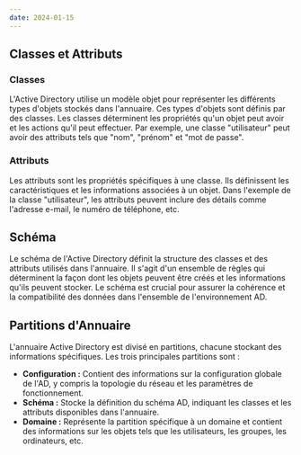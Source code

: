 ```yaml
---
date: 2024-01-15
---
```

## Classes et Attributs

### Classes
L'Active Directory utilise un modèle objet pour représenter les différents types d'objets stockés dans l'annuaire. Ces types d'objets sont définis par des classes. Les classes déterminent les propriétés qu'un objet peut avoir et les actions qu'il peut effectuer. Par exemple, une classe "utilisateur" peut avoir des attributs tels que "nom", "prénom" et "mot de passe".
### Attributs
Les attributs sont les propriétés spécifiques à une classe. Ils définissent les caractéristiques et les informations associées à un objet. Dans l'exemple de la classe "utilisateur", les attributs peuvent inclure des détails comme l'adresse e-mail, le numéro de téléphone, etc.
## Schéma
Le schéma de l'Active Directory définit la structure des classes et des attributs utilisés dans l'annuaire. Il s'agit d'un ensemble de règles qui déterminent la façon dont les objets peuvent être créés et les informations qu'ils peuvent stocker. Le schéma est crucial pour assurer la cohérence et la compatibilité des données dans l'ensemble de l'environnement AD.
## Partitions d'Annuaire
L'annuaire Active Directory est divisé en partitions, chacune stockant des informations spécifiques. Les trois principales partitions sont :
- **Configuration :** Contient des informations sur la configuration globale de l'AD, y compris la topologie du réseau et les paramètres de fonctionnement.
- **Schéma :** Stocke la définition du schéma AD, indiquant les classes et les attributs disponibles dans l'annuaire.
- **Domaine :** Représente la partition spécifique à un domaine et contient des informations sur les objets tels que les utilisateurs, les groupes, les ordinateurs, etc.